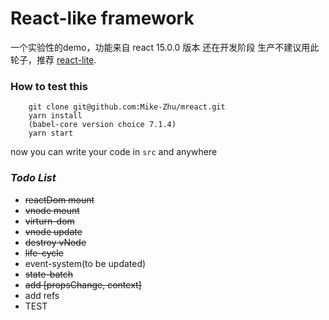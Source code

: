 # React-like framework
一个实验性的demo，功能来自 react 15.0.0 版本
还在开发阶段
生产不建议用此轮子，推荐 [react-lite](https://github.com/Lucifier129/react-lite).  

### How to test this

```
    git clone git@github.com:Mike-Zhu/mreact.git
    yarn install
    (babel-core version choice 7.1.4)
    yarn start
```
now you can write your code in ```src``` and anywhere


### *Todo List*
- ~~reactDom mount~~
- ~~vnode mount~~
- ~~virturn-dom~~
- ~~vnode update~~
- ~~destroy vNode~~
- ~~life-cycle~~
- event-system(to be updated)
- ~~state-batch~~
- ~~add [propsChange, context]~~
- add refs
- TEST
